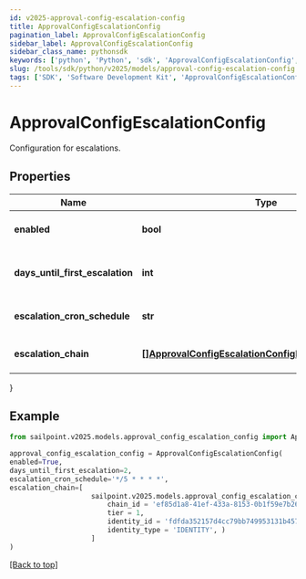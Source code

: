 ```yaml
---
id: v2025-approval-config-escalation-config
title: ApprovalConfigEscalationConfig
pagination_label: ApprovalConfigEscalationConfig
sidebar_label: ApprovalConfigEscalationConfig
sidebar_class_name: pythonsdk
keywords: ['python', 'Python', 'sdk', 'ApprovalConfigEscalationConfig', 'V2025ApprovalConfigEscalationConfig'] 
slug: /tools/sdk/python/v2025/models/approval-config-escalation-config
tags: ['SDK', 'Software Development Kit', 'ApprovalConfigEscalationConfig', 'V2025ApprovalConfigEscalationConfig']
---
```


# ApprovalConfigEscalationConfig

Configuration for escalations.

## Properties

Name | Type | Description | Notes
------------ | ------------- | ------------- | -------------
**enabled** | **bool** | Indicates if escalations are enabled. | [optional] [default to False]
**days_until_first_escalation** | **int** | Number of days until the first escalation. | [optional] 
**escalation_cron_schedule** | **str** | Cron schedule for escalations. | [optional] 
**escalation_chain** | [**[]ApprovalConfigEscalationConfigEscalationChainInner**](approval-config-escalation-config-escalation-chain-inner) | Escalation chain configuration. | [optional] 
}

## Example

```python
from sailpoint.v2025.models.approval_config_escalation_config import ApprovalConfigEscalationConfig

approval_config_escalation_config = ApprovalConfigEscalationConfig(
enabled=True,
days_until_first_escalation=2,
escalation_cron_schedule='*/5 * * * *',
escalation_chain=[
                    sailpoint.v2025.models.approval_config_escalation_config_escalation_chain_inner.ApprovalConfig_escalationConfig_escalationChain_inner(
                        chain_id = 'ef85d1a8-41ef-433a-8153-0b1f59e7b26a', 
                        tier = 1, 
                        identity_id = 'fdfda352157d4cc79bb749953131b457', 
                        identity_type = 'IDENTITY', )
                    ]
)

```
[[Back to top]](#) 

